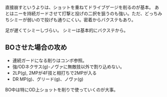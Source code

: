 直接崩すというよりは、ショットを重ねてドライブゲージを削るのが基本。
あとはニーを持続ガードさせて打撃と投げの二択を狙うのも強い。ただ、どっちみちシミーが弱いので投げも通りにくい。密着からバクステもあり。

足が遅くてシミーしづらい。
シミーは基本的にバクステから。

## BOさせた場合の攻め

- 連続ガードになる削りはコンボ参照。
- 強/ODネクサス(g)-ノヴァに無敵技以外で割り込めない。
- 2LP(g), 2MPが4F技と相打ちで2MPが入る
- DR MP(g)、グリード(g)、ノヴァ(g)

BO中は特にOD上ショットを削りで使っていくのが大事。
